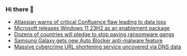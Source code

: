 ### Hi there 👋

<!--START_SECTION:feed-->
* [Atlassian warns of critical Confluence flaw leading to data loss](https://www.bleepingcomputer.com/news/security/atlassian-warns-of-critical-confluence-flaw-leading-to-data-loss/)
* [Microsoft releases Windows 11 23H2 as an enablement package](https://www.bleepingcomputer.com/news/microsoft/microsoft-releases-windows-11-23h2-as-an-enablement-package/)
* [Dozens of countries will pledge to stop paying ransomware gangs](https://www.bleepingcomputer.com/news/security/dozens-of-countries-will-pledge-to-stop-paying-ransomware-gangs/)
* [Samsung Galaxy gets new Auto Blocker anti-malware feature](https://www.bleepingcomputer.com/news/security/samsung-galaxy-gets-new-auto-blocker-anti-malware-feature/)
* [Massive cybercrime URL shortening service uncovered via DNS data](https://www.bleepingcomputer.com/news/security/massive-cybercrime-url-shortening-service-uncovered-via-dns-data/)
<!--END_SECTION:feed-->

<!--
**frankenk/frankenk** is a ✨ _special_ ✨ repository because its `README.md` (this file) appears on your GitHub profile.

Here are some ideas to get you started:

- 🔭 I’m currently working on ...
- 🌱 I’m currently learning ...
- 👯 I’m looking to collaborate on ...
- 🤔 I’m looking for help with ...
- 💬 Ask me about ...
- 📫 How to reach me: ...
- 😄 Pronouns: ...
- ⚡ Fun fact: ...
-->



